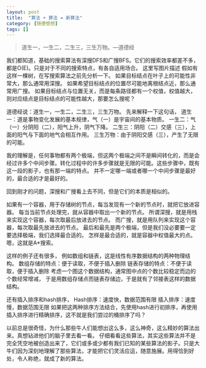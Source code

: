 ```yaml
---
layout: post
title:  "算法 + 算法 = 新算法"
category: [随便想想]
tags: []
---
```


> 道生一，一生二，二生三，三生万物。—道德经

我们都知道，基础的搜索算法有深搜DFS和广搜BFS。它们的搜索效率都差不多，都是O(E)。只是对于不同的搜索特点，有各自适用场合。
这里写图片描述
假如有这样一棵树，在写搜索算法之前先分析一下。
如果目标结点在叶子上的可能性非常大，那么通常用深搜。
如果希望目标结点的位置尽可能地离根结点近，那么通常用广搜。
如果目标结点与位置无关，而是每条路径都有一个权值，权值越大，则对应结点是目标结点的可能性越大，那要怎么搜呢？

道德经说：道生一，一生二，二生三，三生万物。
先来解释一下这句话，
道生一：道是事物变化发展的基本规律，气（一）是宇宙间的基本物质。
一生二：气（一）分阴阳（二），阳气上升，阴气下降。
二生三：阴阳（二）交感（三），上面的阳气与下面的地气会相互作用。
三生万物：由于阴阳交感（三），产生了无限的可能。

我的理解是，任何事物都有两个极端，但这两个极端之间不是瞬间转化的，而是会经过许多个中间步骤。转化过程中的许多步骤就是无限的可能。这些步骤中，既有这一段的影子，也有那一端的特点。
并不一定哪一端或者哪一个中间步骤是最好的，最合适的才是最好的。

回到刚才的问题，深搜和广搜看上去不同，但是它们的本质是相似的。

如果有一个容器，用于存储树的节点，每当发现有一个新的节点时，就把它放进容器。
每当当前节点处理完，就从容器中取出一个新的节点。
所谓深搜，就是用栈来实现这个容器，每次取最后放进去的节点。
而广搜，就是用队列来实现这个容器，每次取最先放进去的节点。
最后和最先是两个极端，但是我们没必要要一定要选择极端，我们选择最合适的。
怎样是最合适的，就是容器中权值最大的点。
嗯，这就是A*搜索。

这样的例子还有很多，
例如数组和链表，这是线性有序数据结构的两种物理结构。
数组存储的特点：便于读取，不便于插入删除
链表存储的特点：不便于读取，便于插入删除
考虑一个图这个数据结构，通常图中点的个数比较稳定而边的个数经常增减，
于是用数组存储点而链表存储边，于是就有了邻接表这样的数据结构。

还有插入排序和hash排序，
Hash排序：速度快，数据范围有限
插入排序：速度慢，数据范围无限
如果把这两种排序方法结合，先使用hash进行初排序，再使用插入排序进行精确排序，这不就是我们尝过的桶排序了吗？

以前总是很奇怪，为什么那些牛人们能想出这么多，这么神奇，这么精妙的算法出来。真想钻进他们的脑子里去看一看。
仔细看看这些算法，其实这些算法并不是完全凭空地被创造出来了，它们或多或少都有我们已知的某些算法的影子。只是大牛们因为深刻地理解了那些算法，才能把它们灵活应运，随意施展。用得恰到好处，令人称绝，就成了新的算法。